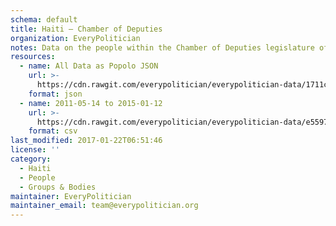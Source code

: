 ```yaml
---
schema: default
title: Haiti — Chamber of Deputies
organization: EveryPolitician
notes: Data on the people within the Chamber of Deputies legislature of Haiti.
resources:
  - name: All Data as Popolo JSON
    url: >-
      https://cdn.rawgit.com/everypolitician/everypolitician-data/1711c3e34ed0519fce8403e92d2f5e69d954e235/data/Haiti/Deputies/ep-popolo-v1.0.json
    format: json
  - name: 2011-05-14 to 2015-01-12
    url: >-
      https://cdn.rawgit.com/everypolitician/everypolitician-data/e5597c3e2c869187ec02b28132888c4c6502e0d2/data/Haiti/Deputies/term-2011.csv
    format: csv
last_modified: 2017-01-22T06:51:46
license: ''
category:
  - Haiti
  - People
  - Groups & Bodies
maintainer: EveryPolitician
maintainer_email: team@everypolitician.org
---
```

